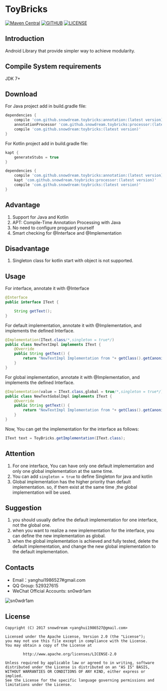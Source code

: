 # ToyBricks
[![Maven Central](https://maven-badges.herokuapp.com/maven-central/com.github.snowdream/toybricks/badge.svg)](https://maven-badges.herokuapp.com/maven-central/com.github.snowdream/toybricks)
[![GITHUB](https://img.shields.io/github/issues/badges/ToyBricks.svg)](https://github.com/SnowdreamFramework/ToyBricks/issues)
[![LICENSE](https://img.shields.io/hexpm/l/plug.svg)](http://www.apache.org/licenses/LICENSE-2.0.html)

## Introduction

Android Library that provide simpler way to achieve modularity.

## Compile System requirements
JDK 7+

## Download
For Java project add in build.gradle file:

```groovy
dependencies {
    compile 'com.github.snowdream.toybricks:annotation:(latest version)'
    annotationProcessor 'com.github.snowdream.toybricks:processor:(latest version)'
    compile 'com.github.snowdream:toybricks:(latest version)'
}
```

For Kotlin project add in build.gradle file:
```groovy
kapt {
    generateStubs = true
}

dependencies {
    compile 'com.github.snowdream.toybricks:annotation:(latest version)'
    kapt 'com.github.snowdream.toybricks:processor:(latest version)'
    compile 'com.github.snowdream:toybricks:(latest version)'
}
```

## Advantage
1. Support for Java and Kotlin
1. APT: Compile-Time Annotation Processing with Java
1. No need to configure proguard yourself 
1. Smart checking for @Interface and @Implementation

## Disadvantage
1. Singleton class for kotlin start with object is not supported.

## Usage
For interface, annotate it with @Interface
```java
@Interface
public interface IText {

    String getText();
}
```

For default implementation, annotate it with @Implementation, and implements the defined Interface. 
```java
@Implementation(IText.class/*,singleton = true*/)
public class NewTextImpl implements IText {
    @Override
    public String getText() {
        return "NewTextImpl Implementation from "+ getClass().getCanonicalName();
    }
}
```

For global implementation, annotate it with @Implementation, and implements the defined Interface. 
```java
@Implementation(value = IText.class,global = true/*,singleton = true*/)
public class NewTextGobalImpl implements IText {
    @Override
    public String getText() {
        return "NewTextImpl Implementation from "+ getClass().getCanonicalName() ;
    }
}
```

Now, You can get the implementation for the interface as follows:
```java
IText text = ToyBricks.getImplementation(IText.class);
```

## Attention
1. For one interface, You can have only one default implementation and only one global implementation at the same time.
1. You can add `singleton = true` to define Singleton for java and kotlin
1. Global implementation has the higher priority than default implementation. so, if them exist at the same time ,the global implementation will be used.

## Suggestion
1. you should usually define the default implementation for one interface, not the global one.
1. when you want to realize a new implementation for the interface, you can define the new implementation as global.
1. when the global implementation is achieved and fully tested, delete the default implementation, and change the new global implementation to the default implementation.

## Contacts
* Email：yanghui1986527#gmail.com
* QQ Group: 529327615     
* WeChat Official Accounts:  sn0wdr1am    

![sn0wdr1am](https://static.dingtalk.com/media/lADOmAwFCs0BAs0BAg_258_258.jpg)

## License
```
Copyright (C) 2017 snowdream <yanghui1986527@gmail.com>

Licensed under the Apache License, Version 2.0 (the "License");
you may not use this file except in compliance with the License.
You may obtain a copy of the License at

        http://www.apache.org/licenses/LICENSE-2.0

Unless required by applicable law or agreed to in writing, software
distributed under the License is distributed on an "AS IS" BASIS,
WITHOUT WARRANTIES OR CONDITIONS OF ANY KIND, either express or implied.
See the License for the specific language governing permissions and
limitations under the License.
```
